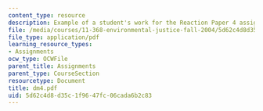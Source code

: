 ```yaml
---
content_type: resource
description: Example of a student's work for the Reaction Paper 4 assignment.
file: /media/courses/11-368-environmental-justice-fall-2004/5d62c4d8d35c1f9647fc06cada6b2c83_dm4.pdf
file_type: application/pdf
learning_resource_types:
- Assignments
ocw_type: OCWFile
parent_title: Assignments
parent_type: CourseSection
resourcetype: Document
title: dm4.pdf
uid: 5d62c4d8-d35c-1f96-47fc-06cada6b2c83
---
```

